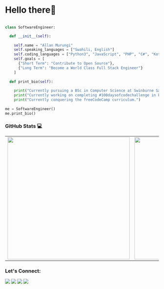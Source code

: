 # Hello there👋

```python

class SoftwareEngineer:

  def __init__(self):
  
    self.name = "Allan Murungi"
    self.speaking_languages = ["Swahili, English"]
    self.coding_languages = ["Python3", "JavaScript", "PHP", "C#", "Kotlin"]
    self.goals = [
      {"Short Term": "Contribute to Open Source"},
      {"Long Term": "Become a World Class Full Stack Engineer"}
    ]
    
  def print_bio(self):
  
    print("Currently pursuing a BSc in Computer Science at Swinburne Sarawak.")
    print("Currently working on completing #100daysofcodechallenge in Python.")
    print("Currently conquering the freeCodeCamp curriculum.")
 
me = SoftwareEngineer()
me.print_bio()

```

### GitHub Stats :computer:
<table>
  <tr>
    <td><img src="https://github-readme-stats.vercel.app/api/top-langs/?username=cas3zn&layout=compact&theme=radical&langs_count=10" width="400"/></td>
    <td><img src="https://github-readme-stats.vercel.app/api?username=cas3zn&show_icons=true&theme=radical" width="400"/></td>
  </tr>
</table>

### Let's Connect: 

<p>
<a target="_blank" href="https://twitter.com/cas3zn"><img src="https://img.shields.io/badge/-Twitter-1DA1F2?style=for-the-badge&logo=Twitter&logoColor=white"></img></a>
<a target="_blank" href="www.linkedin.com/in/allan-murungi"><img src="https://img.shields.io/badge/-LinkedIn-0077B5?style=for-the-badge&logo=Linkedin&logoColor=white"></img></a>
<a target="_blank" href="mailto:allancheboiw0@gmail.com"
><img src="https://img.shields.io/badge/-Gmail-D14836?style=for-the-badge&logo=Gmail&logoColor=white"></img></a>
<a target="_blank" href="https://www.instagram.com/cas3zn/"
><img src="https://img.shields.io/badge/Instagram-E4405F?style=for-the-badge&logo=instagram&logoColor=white"></img></a>
</p>
